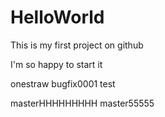 # HelloWorld
This is my first project on github


I'm so happy to start it







onestraw
bugfix0001 test

masterHHHHHHHHH
 master55555
